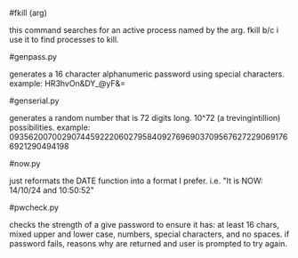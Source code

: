 #fkill (arg)

this command searches for an active process named by the arg. fkill b/c i use it to find processes to kill.

#genpass.py

generates a 16 character alphanumeric password using special characters.
example: HR3hvOn&DY_@yF&=

#genserial.py

generates a random number that is 72 digits long. 10^72 (a trevingintillion) possibilities.
example: 093562007002907445922206027958409276969037095676272290691766921290494198

#now.py

just reformats the DATE function into a format I prefer.
i.e. "It is NOW: 14/10/24 and  10:50:52"

#pwcheck.py

checks the strength of a give password to ensure it has: at least 16 chars, mixed upper and lower case, numbers, special characters, and no spaces. if password fails, reasons why are returned and user is prompted to try again.
